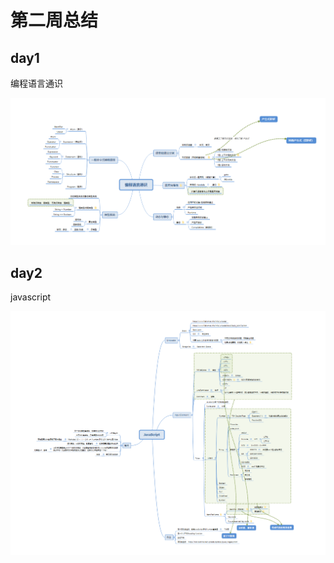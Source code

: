# 第二周总结

## day1

编程语言通识

![image-20200422215436657](imgs/image-20200422215436657.png)



## day2

javascript

![image-20200422215528417](imgs/image-20200422215528417.png)